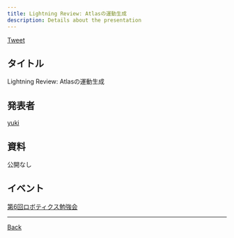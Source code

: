 ```yaml
---
title: Lightning Review: Atlasの運動生成
description: Details about the presentation
---
```


<link rel="shortcut icon" type="image/x-icon" href="/favicon.ico?">

<a href="https://twitter.com/share?ref_src=twsrc%5Etfw" class="twitter-share-button" data-show-count="false">Tweet</a><script async src="https://platform.twitter.com/widgets.js" charset="utf-8"></script>

## タイトル
Lightning Review: Atlasの運動生成
## 発表者
[yuki](https://connpass.com/user/blessingyuki/)
## 資料
公開なし
## イベント
[第6回ロボティクス勉強会](./6.md)

- - -
[Back](../../archive.md)
